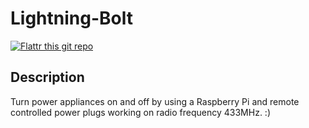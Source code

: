 Lightning-Bolt
==============

[![Flattr this git repo](http://api.flattr.com/button/flattr-badge-large.png)](https://flattr.com/submit/auto?user_id=livioso&url=https://github.com/livioso/lightning-bolt&title=lightning-bolt&language=&tags=github&category=software) 

Description
-----------
Turn power appliances on and off by using a Raspberry Pi and remote controlled power plugs working on radio frequency 433MHz. :) 
